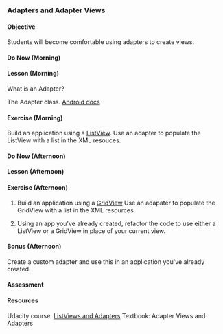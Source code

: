 ### Adapters and Adapter Views

#### Objective

Students will become comfortable using adapters to create views.

#### Do Now (Morning)

#### Lesson (Morning)

What is an Adapter?

The Adapter class. [Android docs](http://developer.android.com/reference/android/widget/Adapter.html)

#### Exercise (Morning)

Build an application using a [ListView](http://developer.android.com/guide/topics/ui/layout/listview.html). Use
an adapter to populate the ListView with a list in the XML resouces.

#### Do Now (Afternoon)

#### Lesson (Afternoon)

#### Exercise (Afternoon)

1. Build an application using a [GridView](http://developer.android.com/guide/topics/ui/layout/gridview.html) Use an
adapater to populate the GridView with a list in the XML resources.

1. Using an app you've already created, refactor the code to use either a ListView or a GridView in place of your
current view.

#### Bonus (Afternoon)

Create a custom adapter and use this in an application you've already created.

#### Assessment

#### Resources

Udacity course: [ListViews and Adapters](https://www.udacity.com/course/viewer#!/c-ud853/l-1395568821/e-1395668591/m-1395668592)
Textbook: Adapter Views and Adapters
